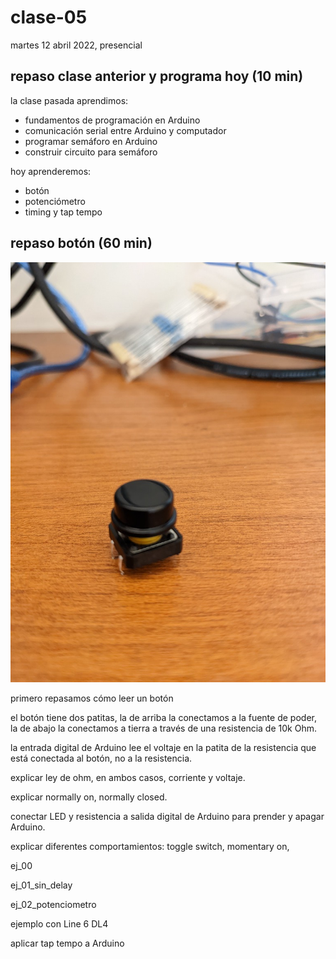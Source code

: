 # clase-05

martes 12 abril 2022, presencial

## repaso clase anterior y programa hoy (10 min)

la clase pasada aprendimos:

* fundamentos de programación en Arduino
* comunicación serial entre Arduino y computador
* programar semáforo en Arduino
* construir circuito para semáforo

hoy aprenderemos:

* botón
* potenciómetro
* timing y tap tempo

## repaso botón (60 min)

![imagen de un boton pulsador](./imagenes/00-pulsador-small.jpg "pulsador")

primero repasamos cómo leer un botón

el botón tiene dos patitas, la de arriba la conectamos a la fuente de poder, la de abajo la conectamos a tierra a través de una resistencia de 10k Ohm.

la entrada digital de Arduino lee el voltaje en la patita de la resistencia que está conectada al botón, no a la resistencia.

explicar ley de ohm, en ambos casos, corriente y voltaje.

explicar normally on, normally closed.

conectar LED y resistencia a salida digital de Arduino para prender y apagar Arduino.

explicar diferentes comportamientos: toggle switch, momentary on, 

ej_00

ej_01_sin_delay

ej_02_potenciometro


ejemplo con Line 6 DL4

aplicar tap tempo a Arduino